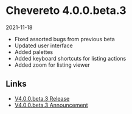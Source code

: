 # Chevereto 4.0.0.beta.3

2021-11-18

- Fixed assorted bugs from previous beta
- Updated user interface
- Added palettes
- Added keyboard shortcuts for listing actions
- Added zoom for listing viewer

## Links

- [V4.0.0.beta.3 Release](https://chevereto.com/community/threads/chevereto-v4-0-0-beta-3.13945/)
- [V4.0.0.beta.3 Announcement](https://chevereto.com/community/threads/chevereto-v4-0-0-beta-3-announcement.13911/)
